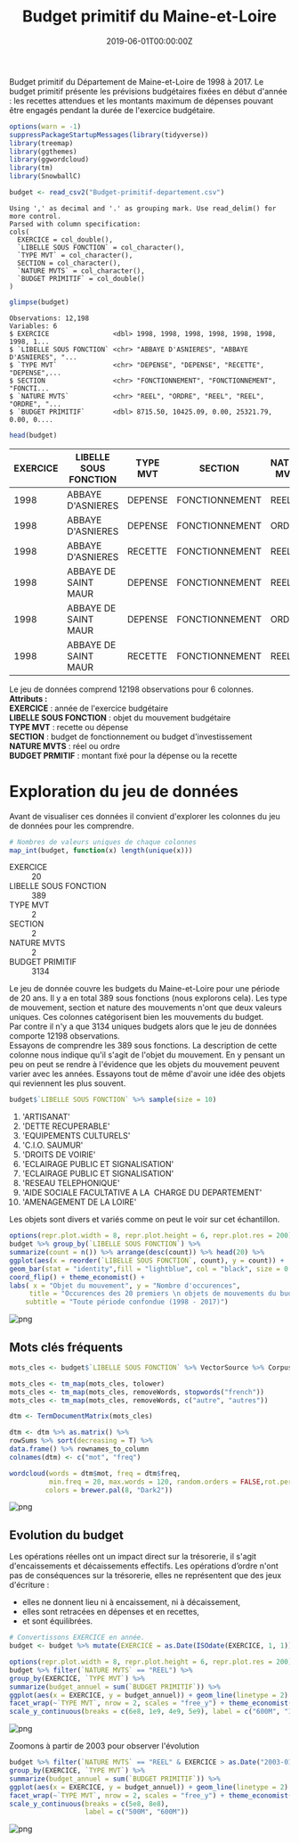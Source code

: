 ﻿---
authors:
- admin
categories: [R,visualisations]
date: "2019-06-01T00:00:00Z"
draft: false
featured: true
image:
  caption: ""
  focal_point: ""
projects: []
subtitle: 
summary: Analyser les données d'Opendata49 sur le budget primitif du Maine-et-Loire entre 1998 et 2017
tags: [R, Econométrie]
title: Budget primitif du Maine-et-Loire
---


Budget primitif du Département de Maine-et-Loire de 1998 à 2017.
Le budget primitif présente les prévisions budgétaires fixées en début d'année : les recettes attendues et les montants maximum de dépenses pouvant être engagés pendant la durée de l'exercice budgétaire.  


```R
options(warn = -1)
suppressPackageStartupMessages(library(tidyverse))
library(treemap)
library(ggthemes)
library(ggwordcloud)
library(tm)
library(SnowballC)
```


```R
budget <- read_csv2("Budget-primitif-departement.csv")
```

    Using ',' as decimal and '.' as grouping mark. Use read_delim() for more control.
    Parsed with column specification:
    cols(
      EXERCICE = col_double(),
      `LIBELLE SOUS FONCTION` = col_character(),
      `TYPE MVT` = col_character(),
      SECTION = col_character(),
      `NATURE MVTS` = col_character(),
      `BUDGET PRIMITIF` = col_double()
    )
    


```R
glimpse(budget)
```

    Observations: 12,198
    Variables: 6
    $ EXERCICE                <dbl> 1998, 1998, 1998, 1998, 1998, 1998, 1998, 1...
    $ `LIBELLE SOUS FONCTION` <chr> "ABBAYE D'ASNIERES", "ABBAYE D'ASNIERES", "...
    $ `TYPE MVT`              <chr> "DEPENSE", "DEPENSE", "RECETTE", "DEPENSE",...
    $ SECTION                 <chr> "FONCTIONNEMENT", "FONCTIONNEMENT", "FONCTI...
    $ `NATURE MVTS`           <chr> "REEL", "ORDRE", "REEL", "REEL", "ORDRE", "...
    $ `BUDGET PRIMITIF`       <dbl> 8715.50, 10425.09, 0.00, 25321.79, 0.00, 0....
    


```R
head(budget)
```


<table>
<thead><tr><th scope=col>EXERCICE</th><th scope=col>LIBELLE SOUS FONCTION</th><th scope=col>TYPE MVT</th><th scope=col>SECTION</th><th scope=col>NATURE MVTS</th><th scope=col>BUDGET PRIMITIF</th></tr></thead>
<tbody>
	<tr><td>1998                </td><td>ABBAYE D'ASNIERES   </td><td>DEPENSE             </td><td>FONCTIONNEMENT      </td><td>REEL                </td><td> 8715.50            </td></tr>
	<tr><td>1998                </td><td>ABBAYE D'ASNIERES   </td><td>DEPENSE             </td><td>FONCTIONNEMENT      </td><td>ORDRE               </td><td>10425.09            </td></tr>
	<tr><td>1998                </td><td>ABBAYE D'ASNIERES   </td><td>RECETTE             </td><td>FONCTIONNEMENT      </td><td>REEL                </td><td>    0.00            </td></tr>
	<tr><td>1998                </td><td>ABBAYE DE SAINT MAUR</td><td>DEPENSE             </td><td>FONCTIONNEMENT      </td><td>REEL                </td><td>25321.79            </td></tr>
	<tr><td>1998                </td><td>ABBAYE DE SAINT MAUR</td><td>DEPENSE             </td><td>FONCTIONNEMENT      </td><td>ORDRE               </td><td>    0.00            </td></tr>
	<tr><td>1998                </td><td>ABBAYE DE SAINT MAUR</td><td>RECETTE             </td><td>FONCTIONNEMENT      </td><td>REEL                </td><td>    0.00            </td></tr>
</tbody>
</table>



Le jeu de données comprend 12198 observations pour 6 colonnes.  
**Attributs :**  
**EXERCICE** : année de l'exercice budgétaire  
**LIBELLE SOUS FONCTION** : objet du mouvement budgétaire  
**TYPE MVT** : recette ou dépense  
**SECTION** : budget de fonctionnement ou budget d'investissement  
**NATURE MVTS** : réel ou ordre  
**BUDGET PRMITIF** : montant fixé pour la dépense ou la recette  

# Exploration du jeu de données

Avant de visualiser ces données il convient d'explorer les colonnes du jeu de données pour les comprendre. 


```R
# Nombres de valeurs uniques de chaque colonnes
map_int(budget, function(x) length(unique(x)))
```


<dl class=dl-horizontal>
	<dt>EXERCICE</dt>
		<dd>20</dd>
	<dt>LIBELLE SOUS FONCTION</dt>
		<dd>389</dd>
	<dt>TYPE MVT</dt>
		<dd>2</dd>
	<dt>SECTION</dt>
		<dd>2</dd>
	<dt>NATURE MVTS</dt>
		<dd>2</dd>
	<dt>BUDGET PRIMITIF</dt>
		<dd>3134</dd>
</dl>



Le jeu de donnée couvre les budgets du Maine-et-Loire pour une période de 20 ans. 
Il y a en total 389 sous fonctions (nous explorons cela). Les type de mouvement, section et nature des mouvements n'ont que deux valeurs uniques. Ces colonnes catégorisent bien les mouvements du budget.  
Par contre il n'y a que 3134 uniques budgets alors que le jeu de données comporte 12198 observations.   
Essayons de comprendre les 389 sous fonctions. La description de cette colonne nous indique qu'il s'agit de l'objet du mouvement. En y pensant un peu on peut se rendre à l'évidence que les objets du mouvement peuvent varier avec les années. Essayons tout de même d'avoir une idée des objets qui reviennent les plus souvent.


```R
budget$`LIBELLE SOUS FONCTION` %>% sample(size = 10)
```


<ol class=list-inline>
	<li>'ARTISANAT'</li>
	<li>'DETTE RECUPERABLE'</li>
	<li>'EQUIPEMENTS CULTURELS'</li>
	<li>'C.I.O. SAUMUR'</li>
	<li>'DROITS DE VOIRIE'</li>
	<li>'ECLAIRAGE PUBLIC ET SIGNALISATION'</li>
	<li>'ECLAIRAGE PUBLIC ET SIGNALISATION'</li>
	<li>'RESEAU TELEPHONIQUE'</li>
	<li><span style=white-space:pre-wrap>'AIDE SOCIALE FACULTATIVE A LA  CHARGE DU DEPARTEMENT'</span></li>
	<li>'AMENAGEMENT DE LA LOIRE'</li>
</ol>



Les objets sont divers et variés comme on peut le voir sur cet échantillon.


```R
options(repr.plot.width = 8, repr.plot.height = 6, repr.plot.res = 200)
budget %>% group_by(`LIBELLE SOUS FONCTION`) %>%
summarize(count = n()) %>% arrange(desc(count)) %>% head(20) %>%
ggplot(aes(x = reorder(`LIBELLE SOUS FONCTION`, count), y = count)) +
geom_bar(stat = "identity",fill = "lightblue", col = "black", size = 0.2) + 
coord_flip() + theme_economist() + 
labs( x = "Objet du mouvement", y = "Nombre d'occurences", 
     title = "Occurences des 20 premiers \n objets de mouvements du budget",
    subtitle = "Toute période confondue (1998 - 2017)")
```


![png](output_12_0.png)


## Mots clés fréquents


```R
mots_cles <- budget$`LIBELLE SOUS FONCTION` %>% VectorSource %>% Corpus
```


```R
mots_cles <- tm_map(mots_cles, tolower)
mots_cles <- tm_map(mots_cles, removeWords, stopwords("french"))
mots_cles <- tm_map(mots_cles, removeWords, c("autre", "autres"))
```


```R
dtm <- TermDocumentMatrix(mots_cles)
```


```R
dtm <- dtm %>% as.matrix() %>% 
rowSums %>% sort(decreasing = T) %>% 
data.frame() %>% rownames_to_column
colnames(dtm) <- c("mot", "freq")
```


```R
wordcloud(words = dtm$mot, freq = dtm$freq, 
          min.freq = 20, max.words = 120, random.orders = FALSE,rot.per = 0.45,
         colors = brewer.pal(8, "Dark2"))
```


![png](output_18_0.png)


## Evolution du budget

Les opérations réelles ont un impact direct sur la trésorerie,
il s'agit d'encaissements et décaissements effectifs.
Les opérations d’ordre n'ont pas de conséquences sur la trésorerie,
elles ne représentent que des jeux d'écriture :
- elles ne donnent lieu ni à encaissement, ni à décaissement,
- elles sont retracées en dépenses et en recettes,
- et sont équilibrées.


```R
# Convertissons EXERCICE en année.
budget <- budget %>% mutate(EXERCICE = as.Date(ISOdate(EXERCICE, 1, 1)))
```


```R
options(repr.plot.width = 8, repr.plot.height = 6, repr.plot.res = 200)
budget %>% filter(`NATURE MVTS` == "REEL") %>% 
group_by(EXERCICE, `TYPE MVT`) %>%
summarize(budget_annuel = sum(`BUDGET PRIMITIF`)) %>%
ggplot(aes(x = EXERCICE, y = budget_annuel)) + geom_line(linetype = 2) +
facet_wrap(~`TYPE MVT`, nrow = 2, scales = "free_y") + theme_economist() +
scale_y_continuous(breaks = c(6e8, 1e9, 4e9, 5e9), label = c("600M", "1MD", "4MD", "5MD"))
```


![png](output_22_0.png)


Zoomons à partir de 2003 pour observer l'évolution


```R
budget %>% filter(`NATURE MVTS` == "REEL" & EXERCICE > as.Date("2003-01-01")) %>% 
group_by(EXERCICE, `TYPE MVT`) %>%
summarize(budget_annuel = sum(`BUDGET PRIMITIF`)) %>%
ggplot(aes(x = EXERCICE, y = budget_annuel)) + geom_line(linetype = 2) +
facet_wrap(~`TYPE MVT`, nrow = 2, scales = "free_y") + theme_economist() +
scale_y_continuous(breaks = c(5e8, 8e8), 
                   label = c("500M", "600M"))
```


![png](output_24_0.png)



```R

```
